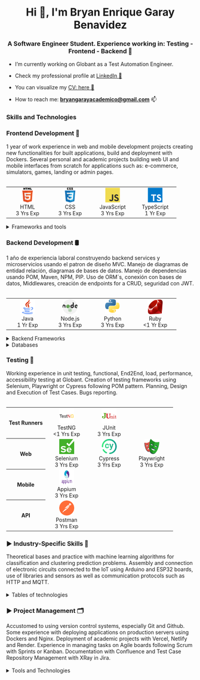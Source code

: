 <h1 align="center">Hi 👋, I'm Bryan Enrique Garay Benavidez</h1>
<h3 align="center">A Software Engineer Student. Experience working in: Testing - Frontend - Backend 🚀</h3>

- I’m currently working on Globant as a Test Automation Engineer.

- Check my professional profile at <a href="[https](https://www.linkedin.com/in/bg99astro/)" target="_blank" rel="nofollow">LinkedIn 💼</a>

- You can visualize my <a href="https://www.canva.com/design/DAFsATEDU_4/RKKjNPBKEMcvp4DxJjnp9w/edit?utm_content=DAFsATEDU_4&utm_campaign=designshare&utm_medium=link2&utm_source=sharebutton" target="_blank" rel="nofollow">CV: here 📑 </a>

- How to reach me: **bryangarayacademico@gmail.com** 📫 

<h3 align="left">Skills and Technologies</h3>

<h3 align="left">Frontend Development 📱</h3>
1 year of work experience in web and mobile development projects creating new functionalities for built applications, build and deployment with Dockers. Several personal and academic projects building web UI and mobile interfaces from scratch for applications such as: e-commerce, simulators, games, landing or admin pages.
</br>
</br>
<table border-collapse="collapse">
  <tr>
    <td align="center" width="100"  border="none";>
      <span>
        <img src="./icons/html.svg" alt="html" width="40" height="40"/><br />
        HTML<br />
        3 Yrs Exp
      </span>
    </td>
    <td align="center" width="100">
      <span>
        <img src="./icons/css.svg" alt="css" width="40" height="40"/><br />
        CSS<br />
        3 Yrs Exp
      </span>
    </td>
    <td align="center" width="100">
      <span>
        <img src="./icons/js.svg" alt="javascript" width="40" height="40"/><br />
        JavaScript<br />
        3 Yrs Exp
      </span>
    </td>
    <td align="center" width="100">
      <span>
        <img src="./icons/ts.svg" alt="typescript" width="40" height="40"/><br />
        TypeScript<br />
        1 Yr Exp
      </span>
    </td>
  </tr>
</table>

<details>
  <summary>Frameworks and tools</summary>
  </br>
  <table>
    <tr>
      <th>Web</th>
      <td align="center" width="100">
        <span>
          <img src="./icons/react.svg" alt="react" width="40" height="40"/><br />
          React<br />
          2 Yrs Exp
        </span>
      </td>
      <td align="center" width="100">
        <span>
          <img src="./icons/angular.svg" alt="angular" width="40" height="40"/><br />
          Angular<br />
          1 Yr Exp
        </span>
      </td>
      <td align="center" width="100">
        <span>
          <img src="./icons/next.svg" alt="nextjs" width="40" height="40"/><br />
          Next.js<br />
          1 Yr Exp
        </span>
      </td>
      <td align="center" width="100">
        <span>
          <img src="./icons/tailwind.svg" alt="tailwind" width="40" height="40"/><br />
          TailwindCSS<br />
          1 Yrs Exp
        </span>
      </td>
      <td align="center" width="100">
        <span>
          <img src="./icons/vite.png" alt="vite" width="40" height="40"/><br />
          Vite<br />
          1 Yrs Exp
        </span>
      </td>
    </tr>
    <tr>
      <th>Mobile</th>
      <td align="center" width="100">
        <span>
          <img src="./icons/react-native.svg" alt="react native" width="40" height="40"/><br />
          React Native<br />
          1 Yr Exp
        </span>
      </td>
      <td align="center" width="100">
        <span>
          <img src="./icons/ionic.png" alt="ionic" width="40" height="40"/><br />
          Ionic<br />
          1 Yr Exp
        </span>
      </td>
      <td align="center" width="100">
        <span>
          <img src="./icons/android.png" alt="android" width="40" height="40"/><br />
          Android<br />
          1 Yr Exp
        </span>
      </td>
      <td align="center" width="100">
        <span>
          <img src="./icons/android-studio.png" alt="android" width="40" height="40"/><br />
          Android Studio <br />
          1 Yr Exp
        </span>
      </td>
      <td align="center" width="100">
        <span>
        </span>
      </td>
    </tr>
  </table>
</details>

<h3 align="left">Backend Development 🛢</h3>
1 año de experiencia laboral construyendo backend services y microservicios usando el patron de diseño MVC. Manejo de diagramas de entidad relación, diagramas de bases de datos. Manejo de dependencias usando POM, Maven, NPM, PIP.  Uso de ORM´s, conexión con bases de datos, Middlewares, creación de endpoints for a CRUD, seguridad con JWT.
</br>
</br>
<table>
  <tr>
    <td align="center" width="100">
      <span>
        <img src="./icons/java.png" alt="java" width="40" height="40"/><br />
        Java<br />
        1 Yr Exp
      </span>
    </td>
    <td align="center" width="100">
      <span>
        <img src="./icons/node.png" alt="nodejs" width="40" height="40"/><br />
        Node.js<br />
        3 Yrs Exp
      </span>
    </td>
    <td align="center" width="100">
      <span>
        <img src="./icons/python.png" alt="python" width="40" height="40"/><br />
        Python<br />
        3 Yrs Exp
      </span>
    </td>
    <td align="center" width="100">
      <span>
        <img src="./icons/ruby.png" alt="ruby" width="40" height="40"/><br />
        Ruby<br />
        <1 Yr Exp
      </span>
    </td>
  </tr>
</table>

<details>
  <summary>Backend Frameworks</summary>
  </br>
  <table>
    <tr>
      <td align="center" width="100">
        <span>
          <img src="./icons/spring.png" alt="spring boot" width="40" height="40"/><br />
          Spring Boot<br />
          1 Yr Exp
        </span>
      </td>
      <td align="center" width="100">
        <span>
          <img src="./icons/express.png" alt="express" width="40" height="40"/><br />
          Express<br />
          1 Yrs Exp
        </span>
      </td>
      <td align="center" width="100">
        <span>
          <img src="./icons/nest.svg" alt="nestjs" width="40" height="40"/><br />
          Nest.js<br />
          1 Yrs Exp
        </span>
      </td>
      <td align="center" width="100">
        <span>
          <img src="./icons/django.png" alt="django" width="40" height="40"/><br />
          Django<br />
          1 Yrs Exp
        </span>
      </td>
      <td align="center" width="100">
        <span>
          <img src="./icons/rails.png" alt="rails" width="40" height="40"/><br />
          Rails<br />
          3 Yrs Exp
        </span>
      </td>
    </tr>
  </table>
</details>

<details>
  <summary>Databases</summary>
  </br>
  <table>
    <tr>
      <th>SQL</th>
      <td align="center" width="100"> 
        <span>
          <img src="./icons/mysql.png" alt="mysql" width="40" height="40"/><br />
          MySQL<br />
          2 Yrs Exp
        </span>
      </td>
      <td align="center" width="100">
        <span>
          <img src="./icons/postgre.svg" alt="postgresql" width="40" height="40"/><br />
          PostgreSQL<br />
          2 Yrs Exp
        </span>
      </td>
      <td align="center" width="100">
        <span>
          <img src="./icons/sqlite.png" alt="mongodb" width="40" height="40"/><br />
          SQLite<br />
          1 Yr Exp
        </span>
      </td>
    </tr>
    <tr>
      <th>NoSQL</th>
      <td align="center" width="100">
        <span>
          <img src="./icons/mongo.svg" alt="mongodb" width="40" height="40"/><br />
          MongoDB<br />
          1 Yr Exp
        </span>
      </td>
      <td align="center" width="100"> 
        <span>
          <img src="./icons/dynamodb.svg" alt="mysql" width="40" height="40"/><br />
          DynamoDB<br />
          <1 Yr Exp
        </span>
      </td>
      <td>
        <span>
        </span>
      </td>
    </tr>
  </table>
</details>

<h3 align="left">Testing 🧪</h3>
Working experience in unit testing, functional, End2End, load, performance, accessibility testing at Globant. Creation of testing frameworks using Selenium, Playwright or Cypress following POM pattern. Planning, Design and Execution of Test Cases. Bugs reporting. 
</br>
</br>
<table>
  <tr>
    <th>Test Runners</th>
    <td align="center" width="100">
      <span>
        <img src="./icons/testng.png" alt="testng" width="40" height="40"/><br />
        TestNG<br />
        <1 Yrs Exp
      </span>
    </td>
    <td align="center" width="100">
      <span>
        <img src="./icons/junit.png" alt="junit" width="40" height="40"/><br />
        JUnit<br />
        3 Yrs Exp
      </span>
    </td>
    <td>
      <span>
      </span>
    </td>
  </tr>
  <tr>
    <th>Web</th>
    <td align="center" width="100">
      <span>
        <img src="./icons/selenium.png" alt="selenium" width="40" height="40"/><br />
        Selenium<br />
        3 Yrs Exp
      </span>
    </td>
    <td align="center" width="100">
      <span>
        <img src="./icons/cypress.png" alt="cypress" width="40" height="40"/><br />
        Cypress<br />
        3 Yrs Exp
      </span>
    </td>
    <td align="center" width="100">
      <span>
        <img src="./icons/playwright.png" alt="playwright" width="40" height="40"/><br />
        Playwright<br />
        3 Yrs Exp
      </span>
    </td>
  </tr>
  <tr>
    <th>Mobile</th>
    <td align="center" width="100">
      <span>
        <img src="./icons/appium.png" alt="appium" width="40" height="40"/><br />
        Appium<br />
        3 Yrs Exp
      </span>
    </td>
    <td>
      <span>
      </span>
    </td>
    <td>
      <span>
      </span>
    </td>
  </tr>
  <tr>
    <th>API</th>
    <td align="center" width="100">
      <span>
        <img src="./icons/postman.svg" alt="postman" width="40" height="40"/><br />
        Postman<br />
        3 Yrs Exp
      </span>
    </td>
    <td>
      <span>
      </span>
    </td>
    <td>
      <span>
      </span>
    </td>
  </tr>
</table>

<h3 align="left">▶ Industry-Specific Skills 🤖</h3>
Theoretical bases and practice with machine learning algorithms for classification and clustering prediction problems.  Assembly and connection of electronic circuits connected to the IoT using Arduino and ESP32 boards, use of libraries and sensors as well as communication protocols such as HTTP and MQTT.
</br>
</br>
<details>
  <summary>Tables of technologies</summary>
  </br>
  <table>
    <tr>
      <th>Data Analysis - Machine Learning</th>
      <td align="center" width="100">
        <span>
          <img src="./icons/pandas.png" alt="pandas" width="40" height="40"/><br />
          Pandas<br />
          2 Yrs Exp
        </span>
      </td>
      <td align="center" width="100">
        <span>
          <img src="./icons/numpy.png" alt="numpy" width="40" height="40"/><br />
          Numpy<br />
          2 Yrs Exp
        </span>
      </td>
      <td align="center" width="100">
        <span>
          <img src="./icons/scikit-learn.svg" alt="scikit-learn" width="40" height="40"/><br />
          Scikit-learn<br />
          <1 Yr Exp
        </span>
      </td>
      <td align="center" width="100">
        <span>
          <img src="./icons/tensorflow.svg" alt="tensorflow" width="40" height="40"/><br />
          TensorFlow<br />
          <1 Yr Exp
        </span>
      </td>
      <td align="center" width="100">
        <span>
          <img src="./icons/colab.svg" alt="colab" width="40" height="40"/><br />
          Colab<br />
          1 Yr Exp
        </span>
      </td>
      <td align="center" width="100">
        <span>
          <img src="./icons/jupyter.svg" alt="jupyter" width="40" height="40"/><br />
          Jupyter Notebooks<br />
          1 Yr Exp
        </span>
      </td>
    </tr>
    <tr>
      <th>Internet of Things</th>
      <td align="center" width="100">
        <span>
          <img src="./icons/cpp.svg" alt="arduino" width="40" height="40"/><br />
          C++<br />
          1 Yr Exp
        </span>
      </td>
      <td align="center" width="100">
        <span>
          <img src="./icons/micropython.png" alt="arduino" width="40" height="40"/><br />
          MicroPython<br />
          1 Yr Exp
        </span>
      </td>
      <td align="center" width="100">
        <span>
          <img src="./icons/arduino.png" alt="arduino" width="40" height="40"/><br />
          Arduino<br />
          1 Yr Exp
        </span>
      </td>
      <td align="center" width="100">
        <span>
          <img src="./icons/esp32.png" alt="esp32" width="40" height="40"/><br />
          ESP32<br />
          1 Yr Exp
        </span>
      </td>
      <td align="center" width="100">
        <span>
          <img src="./icons/ubidots.png" alt="esp32" width="40" height="40"/><br />
          Ubidots<br />
          1 Yr Exp
        </span>
      </td>
      <td align="center" width="100">
        <span>
        </span>
      </td>     
    </tr>
  </table>
</details>

<h3 align="left">▶ Project Management 🗂️</h3>
Accustomed to using version control systems, especially Git and Github. Some experience with deploying applications on production servers using Dockers and Nginx. Deployment of academic projects with Vercel, Netlify and Render. Experience in managing tasks on Agile boards following Scrum with Sprints or Kanban. Documentation with Confluence and Test Case Repository Management with XRay in Jira.
</br>
</br>
<details>
  <summary>Tools and Technologies</summary>
  </br>
  <table>
    <tr>
      <th>Version Control System</th>
      <td align="center" width="100">
        <span>
          <img src="./icons/git.png" alt="git" width="40" height="40"/><br />
          Git<br />
          3 Yrs Exp
        </span>
      </td>
      <td align="center" width="100">
        <span>
          <img src="./icons/github.jpg" alt="github" width="40" height="40"/><br />
          GitHub<br />
          3 Yrs Exp
        </span>
      </td>
      <td align="center" width="100">
        <span>
          <img src="./icons/gitlab.webp" alt="gitlab" width="40" height="40"/><br />
          GitLab<br />
          1 Yr Exp
        </span>
      </td>
      <td align="center" width="100">
        <span>
          <img src="./icons/bitbucket.webp" alt="bitbucket" width="40" height="40"/><br />
          Bitbucket<br />
          <1 Yr Exp
        </span>
      </td>
    </tr>
    <tr>
      <th>CI/CD</th>
      <td align="center" width="100">
        <span>
          <img src="./icons/docker.png" alt="docker" width="40" height="40"/><br />
          Docker<br />
          1 Yr Exp
        </span>
      </td>
      <td align="center" width="100">
        <span>
          <img src="./icons/jenkins.svg" alt="jenkins" width="40" height="40"/><br />
          Jenkins<br />
          <1 Yrs Exp
        </span>
      </td>
      <td align="center" width="100">
        <span>
          <img src="./icons/nginx.svg" alt="docker" width="40" height="40"/><br />
          Nginx<br />
          <1 Yr Exp
        </span>
      </td>
      <td align="center" width="100">
        <span>
        </span>
      </td>      
    </tr>
    <tr>
      <th>Project Management</th>
      <td align="center" width="100">
        <span>
          <img src="./icons/jira.svg" alt="jira" width="40" height="40"/><br />
          Jira<br />
          1 Yr Exp
        </span>
      </td>
      <td align="center" width="100">
        <span>
          <img src="./icons/xray.png" alt="xray" width="40" height="40"/><br />
          XRay<br />
          1 Yr Exp
        </span>
      </td>
      <td align="center" width="100">
        <span>
          <img src="./icons/confluence.png" alt="confluence" width="40" height="40"/><br />
          Confluence<br />
          1 Yr Exp
        </span>
      </td>
      <td align="center" width="100">
        <span>
          <img src="./icons/slack.png" alt="slack" width="40" height="40"/><br />
          Slack<br />
          3 Yrs Exp
        </span>
      </td>
    </tr>
  </table>
</details>
